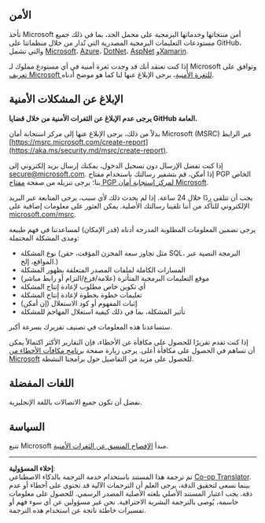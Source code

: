 <!--
CO_OP_TRANSLATOR_METADATA:
{
  "original_hash": "6219479cf6fbf12caea739ca4564ca3f",
  "translation_date": "2025-10-22T18:46:04+00:00",
  "source_file": "SECURITY.md",
  "language_code": "ar"
}
-->
## الأمن

تأخذ Microsoft أمن منتجاتها وخدماتها البرمجية على محمل الجد، بما في ذلك جميع مستودعات التعليمات البرمجية المصدرية التي تُدار من خلال منظماتنا على GitHub، والتي تشمل [Microsoft](https://github.com/Microsoft)، [Azure](https://github.com/Azure)، [DotNet](https://github.com/dotnet)، [AspNet](https://github.com/aspnet) و[Xamarin](https://github.com/xamarin).

إذا كنت تعتقد أنك قد وجدت ثغرة أمنية في أي مستودع مملوك لـ Microsoft وتوافق على [تعريف Microsoft للثغرة الأمنية](https://aka.ms/security.md/definition)، يرجى الإبلاغ عنها لنا كما هو موضح أدناه.

## الإبلاغ عن المشكلات الأمنية

**يرجى عدم الإبلاغ عن الثغرات الأمنية من خلال قضايا GitHub العامة.**

بدلاً من ذلك، يرجى الإبلاغ عنها إلى مركز استجابة أمان Microsoft (MSRC) عبر الرابط [https://msrc.microsoft.com/create-report](https://aka.ms/security.md/msrc/create-report).

إذا كنت تفضل الإرسال دون تسجيل الدخول، يمكنك إرسال بريد إلكتروني إلى [secure@microsoft.com](mailto:secure@microsoft.com). إذا أمكن، قم بتشفير رسالتك باستخدام مفتاح PGP الخاص بنا؛ يرجى تنزيله من صفحة [مفتاح PGP لمركز استجابة أمان Microsoft](https://aka.ms/security.md/msrc/pgp).

يجب أن تتلقى ردًا خلال 24 ساعة. إذا لم يحدث ذلك لأي سبب، يرجى المتابعة عبر البريد الإلكتروني للتأكد من أننا تلقينا رسالتك الأصلية. يمكن العثور على معلومات إضافية على [microsoft.com/msrc](https://www.microsoft.com/msrc).

يرجى تضمين المعلومات المطلوبة المدرجة أدناه (قدر الإمكان) لمساعدتنا في فهم طبيعة ومدى المشكلة المحتملة:

* نوع المشكلة (مثل تجاوز سعة المخزن المؤقت، حقن SQL، البرمجة النصية عبر المواقع، إلخ.)
* المسارات الكاملة لملفات المصدر المتعلقة بظهور المشكلة
* موقع التعليمات البرمجية المتأثرة (علامة/فرع/التزام أو رابط مباشر)
* أي تكوين خاص مطلوب لإعادة إنتاج المشكلة
* تعليمات خطوة بخطوة لإعادة إنتاج المشكلة
* إثبات المفهوم أو كود الاستغلال (إن أمكن)
* تأثير المشكلة، بما في ذلك كيفية استغلال المهاجم للمشكلة

ستساعدنا هذه المعلومات في تصنيف تقريرك بسرعة أكبر.

إذا كنت تقدم تقريرًا للحصول على مكافأة عن الأخطاء، فإن التقارير الأكثر اكتمالاً يمكن أن تساهم في الحصول على مكافأة أعلى. يرجى زيارة صفحة [برنامج مكافآت الأخطاء من Microsoft](https://aka.ms/security.md/msrc/bounty) للحصول على مزيد من التفاصيل حول برامجنا النشطة.

## اللغات المفضلة

نفضل أن تكون جميع الاتصالات باللغة الإنجليزية.

## السياسة

تتبع Microsoft مبدأ [الإفصاح المنسق عن الثغرات الأمنية](https://aka.ms/security.md/cvd).

---

**إخلاء المسؤولية**:  
تم ترجمة هذا المستند باستخدام خدمة الترجمة بالذكاء الاصطناعي [Co-op Translator](https://github.com/Azure/co-op-translator). بينما نسعى لتحقيق الدقة، يرجى العلم أن الترجمات الآلية قد تحتوي على أخطاء أو عدم دقة. يجب اعتبار المستند الأصلي بلغته الأصلية المصدر الرسمي. للحصول على معلومات حاسمة، يُوصى بالترجمة البشرية الاحترافية. نحن غير مسؤولين عن أي سوء فهم أو تفسيرات خاطئة ناتجة عن استخدام هذه الترجمة.